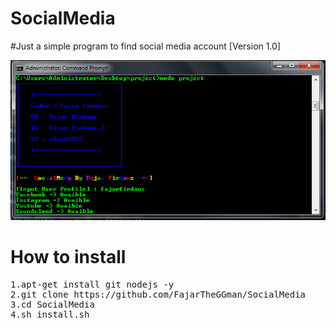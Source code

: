 # SocialMedia
#Just a simple program to find social media account
[Version 1.0]

![alt text](https://github.com/FajarTheGGman/SocialMedia/blob/master/.img/Untitled.png)

# How to install 
<pre>
1.apt-get install git nodejs -y
2.git clone https://github.com/FajarTheGGman/SocialMedia
3.cd SocialMedia
4.sh install.sh
</pre>
